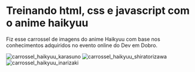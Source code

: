 # Treinando html, css e javascript com o anime haikyuu

Fiz esse carrossel de imagens do anime Haikyuu com base nos conhecimentos adquiridos no evento online do Dev em Dobro.

![carrossel_haikyuu_karasuno](https://user-images.githubusercontent.com/100447560/226673772-87b5bf57-47ca-43bb-93f8-cd8fd0aed140.png)
![carrossel_haikyuu_shiratorizawa](https://user-images.githubusercontent.com/100447560/226673819-ccd6b2f1-874c-48ec-b41e-fe6745370143.png)
![carrossel_haikyuu_inarizaki](https://user-images.githubusercontent.com/100447560/226673834-9ca3c0d0-f86c-4789-ae93-6d1c7212b1b5.png)
